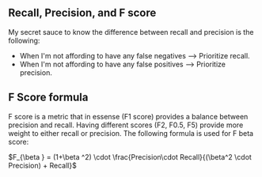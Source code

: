 ## Recall, Precision, and F score

My secret sauce to know the difference between recall and precision is the following:

* When I'm not affording to have any false negatives --> Prioritize recall.
* When I'm not affording to have any false positives --> Prioritize precision.


## F Score formula
F score is a metric that in essense (F1 score) provides a balance between precision and recall. Having different scores (F2, F0.5, F5) provide more weight to either recall or precision. The following formula is used for F beta score:

$F_{\beta } = (1+\beta ^2) \cdot \frac{Precision\cdot Recall}{(\beta^2 \cdot Precision) + Recall}$